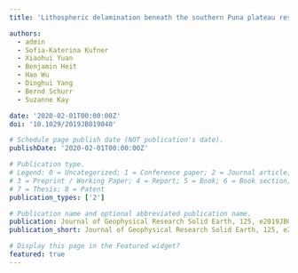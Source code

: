 ```yaml
---
title: 'Lithospheric delamination beneath the southern Puna plateau resolved by local earthquake tomography'

authors:
  - admin
  - Sofia-Katerina Kufner
  - Xiaohui Yuan
  - Benjamin Heit
  - Hao Wu
  - Dinghui Yang
  - Bernd Schurr
  - Suzanne Kay

date: '2020-02-01T00:00:00Z'
doi: '10.1029/2019JB019040'

# Schedule page publish date (NOT publication's date).
publishDate: '2020-02-01T00:00:00Z'

# Publication type.
# Legend: 0 = Uncategorized; 1 = Conference paper; 2 = Journal article;
# 3 = Preprint / Working Paper; 4 = Report; 5 = Book; 6 = Book section;
# 7 = Thesis; 8 = Patent
publication_types: ['2']

# Publication name and optional abbreviated publication name.
publication: Journal of Geophysical Research Solid Earth, 125, e2019JB019040
publication_short: Journal of Geophysical Research Solid Earth, 125, e2019JB019040

# Display this page in the Featured widget?
featured: true
---
```

